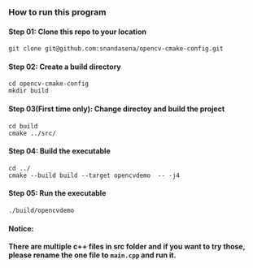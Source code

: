 ### How to run this program
#### Step 01: Clone this repo to your location
```
git clone git@github.com:snandasena/opencv-cmake-config.git
```
#### Step 02: Create a build directory
```
cd opencv-cmake-config
mkdir build
```
#### Step 03(First time only): Change directoy and build the project
```
cd build
cmake ../src/
```
#### Step 04: Build the executable
```
cd ../
cmake --build build --target opencvdemo  -- -j4
```
#### Step 05: Run the executable
```
./build/opencvdemo
```

#### Notice:
**There are multiple c++ files in src folder and if you want to try those, please rename the one file to `main.cpp` and run it.**